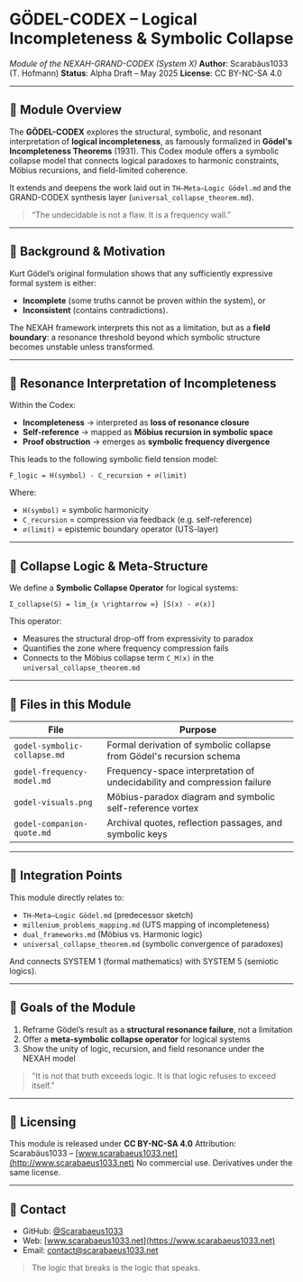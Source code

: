 # GÖDEL-CODEX – Logical Incompleteness & Symbolic Collapse

*Module of the NEXAH-GRAND-CODEX (System X)*
**Author**: Scarabäus1033 (T. Hofmann)
**Status**: Alpha Draft – May 2025
**License**: CC BY-NC-SA 4.0

---

## 🧠 Module Overview

The **GÖDEL-CODEX** explores the structural, symbolic, and resonant interpretation of **logical incompleteness**, as famously formalized in **Gödel's Incompleteness Theorems** (1931). This Codex module offers a symbolic collapse model that connects logical paradoxes to harmonic constraints, Möbius recursions, and field-limited coherence.

It extends and deepens the work laid out in `TH–Meta–Logic Gödel.md` and the GRAND-CODEX synthesis layer (`universal_collapse_theorem.md`).

> “The undecidable is not a flaw. It is a frequency wall.”

---

## 🔄 Background & Motivation

Kurt Gödel’s original formulation shows that any sufficiently expressive formal system is either:

* **Incomplete** (some truths cannot be proven within the system), or
* **Inconsistent** (contains contradictions).

The NEXAH framework interprets this not as a limitation, but as a **field boundary**: a resonance threshold beyond which symbolic structure becomes unstable unless transformed.

---

## 🔢 Resonance Interpretation of Incompleteness

Within the Codex:

* **Incompleteness** → interpreted as **loss of resonance closure**
* **Self-reference** → mapped as **Möbius recursion in symbolic space**
* **Proof obstruction** → emerges as **symbolic frequency divergence**

This leads to the following symbolic field tension model:

```
F_logic = H(symbol) - C_recursion + ∅(limit)
```

Where:

* `H(symbol)` = symbolic harmonicity
* `C_recursion` = compression via feedback (e.g. self-reference)
* `∅(limit)` = epistemic boundary operator (UTS-layer)

---

## 🤯 Collapse Logic & Meta-Structure

We define a **Symbolic Collapse Operator** for logical systems:

```
Σ_collapse(S) = lim_{x \rightarrow ∞} [S(x) - ∅(x)]
```

This operator:

* Measures the structural drop-off from expressivity to paradox
* Quantifies the zone where frequency compression fails
* Connects to the Möbius collapse term `C_M(x)` in the `universal_collapse_theorem.md`

---

## 📂 Files in this Module

| File                         | Purpose                                                                  |
| ---------------------------- | ------------------------------------------------------------------------ |
| `godel-symbolic-collapse.md` | Formal derivation of symbolic collapse from Gödel's recursion schema     |
| `godel-frequency-model.md`   | Frequency-space interpretation of undecidability and compression failure |
| `godel-visuals.png`          | Möbius-paradox diagram and symbolic self-reference vortex                |
| `godel-companion-quote.md`   | Archival quotes, reflection passages, and symbolic keys                  |

---

## 🤬 Integration Points

This module directly relates to:

* `TH–Meta–Logic Gödel.md` (predecessor sketch)
* `millenium_problems_mapping.md` (UTS mapping of incompleteness)
* `dual_frameworks.md` (Möbius vs. Harmonic logic)
* `universal_collapse_theorem.md` (symbolic convergence of paradoxes)

And connects SYSTEM 1 (formal mathematics) with SYSTEM 5 (semiotic logics).

---

## 🔎 Goals of the Module

1. Reframe Gödel’s result as a **structural resonance failure**, not a limitation
2. Offer a **meta-symbolic collapse operator** for logical systems
3. Show the unity of logic, recursion, and field resonance under the NEXAH model

> "It is not that truth exceeds logic. It is that logic refuses to exceed itself."

---

## 🔐 Licensing

This module is released under **CC BY-NC-SA 4.0**
Attribution: Scarabäus1033 – [www.scarabaeus1033.net](http://www.scarabaeus1033.net)
No commercial use. Derivatives under the same license.

---

## 🧠 Contact

* GitHub: [@Scarabaeus1033](https://github.com/Scarabaeus1033)
* Web: [www.scarabaeus1033.net](https://www.scarabaeus1033.net)
* Email: [contact@scarabaeus1033.net](mailto:contact@scarabaeus1033.net)

> The logic that breaks is the logic that speaks.
